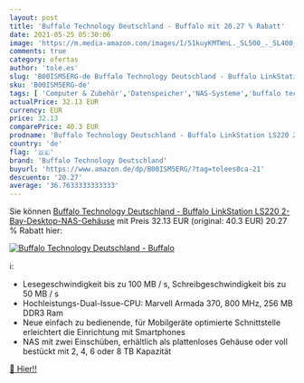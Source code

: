 ```yaml
---
layout: post
title: 'Buffalo Technology Deutschland - Buffalo mit 20.27 % Rabatt'
date: 2021-05-25 05:30:06
image: 'https://m.media-amazon.com/images/I/51kuyKMTWnL._SL500_._SL400_.jpg'
comments: true
category: ofertas
author: 'tole.es'
slug: 'B00ISM5ERG-de Buffalo Technology Deutschland - Buffalo LinkStation LS220...'
sku: 'B00ISM5ERG-de'
tags: [ 'Computer & Zubehör','Datenspeicher','NAS-Systeme','buffalo technology deutschland', ]
actualPrice: 32.13 EUR
currency: EUR
price: 32.13
comparePrice: 40.3 EUR
prodname: 'Buffalo Technology Deutschland - Buffalo LinkStation LS220 2-Bay-Desktop-NAS-Gehäuse'
country: 'de'
flag: '🇩🇪'
brand: 'Buffalo Technology Deutschland'
buyurl: 'https://www.amazon.de/dp/B00ISM5ERG/?tag=tolees0ca-21'
descuento: '20.27'
average: '36.7633333333333'
---
```


Sie können [Buffalo Technology Deutschland - Buffalo LinkStation LS220 2-Bay-Desktop-NAS-Gehäuse](https://www.amazon.de/dp/B00ISM5ERG/?tag=tolees0ca-21) mit Preis 32.13 EUR (original: 40.3 EUR) 20.27 % Rabatt hier:

[![Buffalo Technology Deutschland - Buffalo](https://m.media-amazon.com/images/I/51kuyKMTWnL._SL500_._SL400_.jpg)](https://www.amazon.de/dp/B00ISM5ERG/?tag=tolees0ca-21)

ℹ️:

- Lesegeschwindigkeit bis zu 100 MB / s, Schreibgeschwindigkeit bis zu 50 MB / s
- Hochleistungs-Dual-Issue-CPU: Marvell Armada 370, 800 MHz, 256 MB DDR3 Ram
- Neue einfach zu bedienende, für Mobilgeräte optimierte Schnittstelle erleichtert die Einrichtung mit Smartphones
- NAS mit zwei Einschüben, erhältlich als plattenloses Gehäuse oder voll bestückt mit 2, 4, 6 oder 8 TB Kapazität

[🛒 Hier!!](https://www.amazon.de/dp/B00ISM5ERG/?tag=tolees0ca-21)

